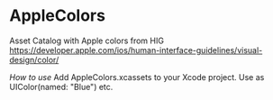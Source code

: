 # AppleColors
Asset Catalog with Apple colors from HIG
https://developer.apple.com/ios/human-interface-guidelines/visual-design/color/

*How to use*
Add AppleColors.xcassets to your Xcode project.
Use as UIColor(named: "Blue") etc.
